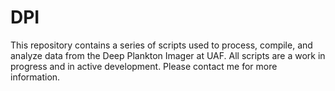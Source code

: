 # DPI
 
This repository contains a series of scripts used to process, compile, and analyze data from the Deep Plankton Imager at UAF. All scripts are a work in progress and in active development. Please contact me for more information.